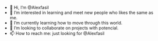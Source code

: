 - 👋 Hi, I’m @Alexfasil
- 👀 I’m interested in learning and meet new people who likes the same as me.
- 🌱 I’m currently learning how to move through this world.
- 💞️ I’m looking to collaborate on projects with potencial.
- 📫 How to reach me: just looking for @Alexfasil


<!---
Alexfasil/Alexfasil is a ✨ special ✨ repository because its `README.md` (this file) appears on your GitHub profile.
You can click the Preview link to take a look at your changes.
--->
